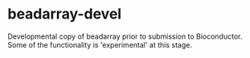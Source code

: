 beadarray-devel
===============

Developmental copy of beadarray prior to submission to Bioconductor. Some of the functionality is 'experimental' at this stage.
